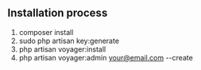 ## Installation process

1. composer install
2. sudo php artisan key:generate
3. php artisan voyager:install
4. php artisan voyager:admin your@email.com --create
